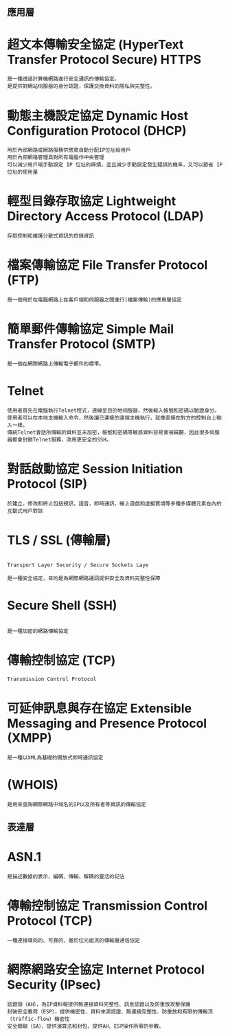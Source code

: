 ## 應用層

# 超文本傳輸安全協定 (HyperText Transfer Protocol Secure) HTTPS
~~~
是一種透過計算機網路進行安全通訊的傳輸協定。
是提供對網站伺服器的身分認證，保護交換資料的隱私與完整性。
~~~

  # 動態主機設定協定 Dynamic Host Configuration Protocol (DHCP)
~~~
用於內部網路或網路服務供應商自動分配IP位址給用戶
用於內部網路管理員對所有電腦作中央管理
可以減少用戶端手動設定 IP 位址的麻煩，並且減少手動設定發生錯誤的機率，又可以節省 IP 位址的使用量
~~~
 # 輕型目錄存取協定 Lightweight Directory Access Protocol (LDAP)
~~~
存取控制和維護分散式資訊的目錄資訊
~~~
 # 檔案傳輸協定 File Transfer Protocol  (FTP)
~~~
是一個用於在電腦網路上在客戶端和伺服器之間進行(檔案傳輸)的應用層協定
~~~
 # 簡單郵件傳輸協定 Simple Mail Transfer Protocol  (SMTP)
~~~
是一個在網際網路上傳輸電子郵件的標準。
~~~
 # Telnet 
 ~~~
使用者首先在電腦執行Telnet程式，連線至目的地伺服器，然後輸入帳號和密碼以驗證身分。
使用者可以在本地主機輸入命令，然後讓已連接的遠端主機執行，就像直接在對方的控制台上輸入一樣。
傳統Telnet會話所傳輸的資料並未加密，帳號和密碼等敏感資料容易會被竊聽，因此很多伺服器都會封鎖Telnet服務，改用更安全的SSH。
~~~
 # 對話啟動協定 Session Initiation Protocol  (SIP)
 ~~~
 於建立，修改和終止包括視訊，語音，即時通訊，線上遊戲和虛擬實境等多種多媒體元素在內的互動式用戶對談
 ~~~
 # TLS / SSL  (傳輸層)
 ~~~
 
 Transport Layer Security / Secure Sockets Laye
 
 是一種安全協定，目的是為網際網路通訊提供安全及資料完整性保障
 
 ~~~
 # Secure Shell (SSH)
 ~~~
 
是一種加密的網路傳輸協定
~~~
 
 
 # 傳輸控制協定  (TCP)
 ~~~
 Transmission Control Protocol
 ~~~
 
 # 可延伸訊息與存在協定 Extensible Messaging and Presence Protocol  (XMPP)
~~~
是一種以XML為基礎的開放式即時通訊協定
~~~
# (WHOIS)
~~~
是用來查詢網際網路中域名的IP以及所有者等資訊的傳輸協定
~~~

## 表達層 
 # ASN.1 
 ~~~
 是描述數據的表示、編碼、傳輸、解碼的靈活的記法
 ~~~

 
# 傳輸控制協定 Transmission Control Protocol (TCP)
~~~
一種連接導向的、可靠的、基於位元組流的傳輸層通信協定
~~~

# 網際網路安全協定 Internet Protocol Security (IPsec)
~~~
認證頭（AH），為IP資料報提供無連接資料完整性、訊息認證以及防重放攻擊保護
封裝安全載荷（ESP），提供機密性、資料來源認證、無連接完整性、防重放和有限的傳輸流（traffic-flow）機密性
安全關聯（SA），提供演算法和封包，提供AH、ESP操作所需的參數。
~~~





